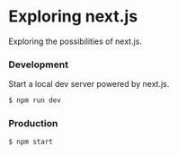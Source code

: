 # Exploring next.js

Exploring the possibilities of next.js.

### Development

Start a local dev server powered by next.js.

```bash
$ npm run dev
```

### Production

```bash
$ npm start
```